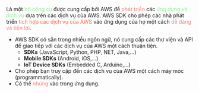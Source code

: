 Là một <font style="color:LightGreen">bộ công cụ</font> được cung cấp bởi AWS để <font style="color:LightCoral">phát triển</font> các <font style="color:LightGreen">ứng dụng và dịch vụ</font> dựa trên các dịch vụ của AWS. AWS SDK cho phép các nhà phát triển <font style="color:Tomato">tích hợp các dịch vụ của AWS</font> vào ứng dụng của họ một cách <font style="color:LightCoral">dễ dàng và tiện lợi</font>.
- AWS SDK có sẵn trong nhiều ngôn ngữ, nó cung cấp các thư viện và API để giao tiếp với các dịch vụ của AWS một cách thuận tiện.
	- **SDKs** (JavaScript, Python, PHP, NET, Java,...)
	- **Mobile SDKs** (Android, iOS,...)
	- **IoT Device SDKs** (Embedded C, Arduino,...)
- Cho phép bạn truy cập đến các dịch vụ của AWS một cách máy móc (programmatically).
- Có thể <font style="color:LightCoral">nhúng</font> vào trong ứng dụng.